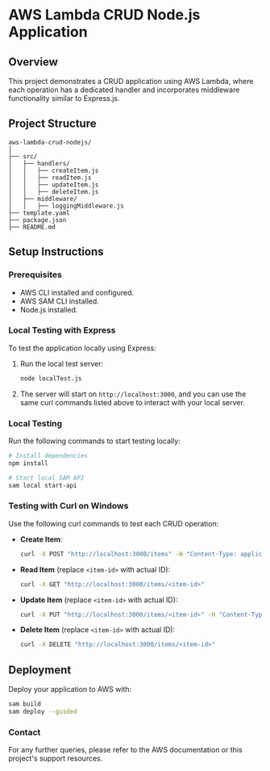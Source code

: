 
# AWS Lambda CRUD Node.js Application

## Overview
This project demonstrates a CRUD application using AWS Lambda, where each operation has a dedicated handler and incorporates middleware functionality similar to Express.js.

## Project Structure
```
aws-lambda-crud-nodejs/
│
├── src/
│   ├── handlers/
│   │   ├── createItem.js
│   │   ├── readItem.js
│   │   ├── updateItem.js
│   │   ├── deleteItem.js
│   ├── middleware/
│   │   ├── loggingMiddleware.js
├── template.yaml
├── package.json
├── README.md
```

## Setup Instructions

### Prerequisites
- AWS CLI installed and configured.
- AWS SAM CLI installed.
- Node.js installed.


### Local Testing with Express
To test the application locally using Express:
1. Run the local test server:
   ```bash
   node localTest.js
   ```
2. The server will start on `http://localhost:3000`, and you can use the same curl commands listed above to interact with your local server.

### Local Testing
Run the following commands to start testing locally:
```bash
# Install dependencies
npm install

# Start local SAM API
sam local start-api
```

### Testing with Curl on Windows
Use the following curl commands to test each CRUD operation:
- **Create Item**:
  ```cmd
  curl -X POST "http://localhost:3000/items" -H "Content-Type: application/json" -d "{\"name\": \"New Item\", \"description\": \"A new item description.\"}"
  ```
- **Read Item** (replace `<item-id>` with actual ID):
  ```cmd
  curl -X GET "http://localhost:3000/items/<item-id>"
  ```
- **Update Item** (replace `<item-id>` with actual ID):
  ```cmd
  curl -X PUT "http://localhost:3000/items/<item-id>" -H "Content-Type: application/json" -d "{\"name\": \"Updated Item\", \"description\": \"Updated item description.\"}"
  ```
- **Delete Item** (replace `<item-id>` with actual ID):
  ```cmd
  curl -X DELETE "http://localhost:3000/items/<item-id>"
  ```

## Deployment
Deploy your application to AWS with:
```bash
sam build
sam deploy --guided
```

### Contact
For any further queries, please refer to the AWS documentation or this project's support resources.
